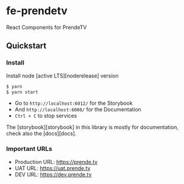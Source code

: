 # fe-prendetv
React Components for PrendeTV

## Quickstart

### Install

Install node [active LTS][noderelease] version
```sh
$ yarn
$ yarn start
```
* Go to `http://localhost:6012/` for the Storybook
* And `http://localhost:6008/` for the Documentation
* `Ctrl + C` to stop services

The [storybook][storybook] in this library is mostly for documentation, check also the [docs][docs].

### Important URLs
- Production URL: https://prende.tv
- UAT URL: https://uat.prende.tv
- DEV URL: https://dev.prende.tv
